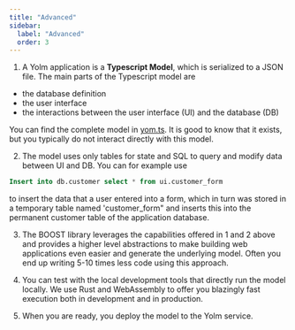 ```yaml
---
title: "Advanced"
sidebar:
  label: "Advanced"
  order: 3
---
```


1. A Yolm application is a **Typescript Model**, which is serialized to a JSON file. The main parts of the Typescript model are

- the database definition
- the user interface
- the interactions between the user interface (UI) and the database (DB)

You can find the complete model in [yom.ts](https://github.com/yolmio/boost/blob/main/src/yom.ts). It is good to know that it exists, but you typically do not interact directly with this model.

2. The model uses only tables for state and SQL to query and modify data between UI and DB. You can for example use

```sql
Insert into db.customer select * from ui.customer_form
```

to insert the data that a user entered into a form, which in turn was stored in a temporary table named 'customer_form" and inserts this into the permanent customer table of the application database.

3. The BOOST library leverages the capabilities offered in 1 and 2 above and provides a higher level abstractions to make building web applications even easier and generate the underlying model. Often you end up writing 5-10 times less code using this approach.

4. You can test with the local development tools that directly run the model locally. We use Rust and WebAssembly to offer you blazingly fast execution both in development and in production.

5. When you are ready, you deploy the model to the Yolm service.
